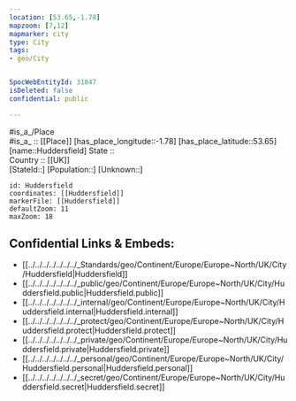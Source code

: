 ```yaml
---
location: [53.65,-1.78] 
mapzoom: [7,12] 
mapmarker: city 
type: City
tags:
- geo/City


SpocWebEntityId: 31047
isDeleted: false
confidential: public

---
```

#is_a_/Place  
#is_a_ :: [[Place]] 
[has_place_longitude::-1.78] 
[has_place_latitude::53.65] 
[name::Huddersfield] 
State ::  
Country :: [[UK]]  
[StateId::] 
[Population::] 
[Unknown::] 


```leaflet
id: Huddersfield
coordinates: [[Huddersfield]] 
markerFile: [[Huddersfield]] 
defaultZoom: 11 
maxZoom: 18
```


## Confidential Links & Embeds: 
- [[../../../../../../../_Standards/geo/Continent/Europe/Europe~North/UK/City/Huddersfield|Huddersfield]] 
- [[../../../../../../../_public/geo/Continent/Europe/Europe~North/UK/City/Huddersfield.public|Huddersfield.public]] 
- [[../../../../../../../_internal/geo/Continent/Europe/Europe~North/UK/City/Huddersfield.internal|Huddersfield.internal]] 
- [[../../../../../../../_protect/geo/Continent/Europe/Europe~North/UK/City/Huddersfield.protect|Huddersfield.protect]] 
- [[../../../../../../../_private/geo/Continent/Europe/Europe~North/UK/City/Huddersfield.private|Huddersfield.private]] 
- [[../../../../../../../_personal/geo/Continent/Europe/Europe~North/UK/City/Huddersfield.personal|Huddersfield.personal]] 
- [[../../../../../../../_secret/geo/Continent/Europe/Europe~North/UK/City/Huddersfield.secret|Huddersfield.secret]] 
